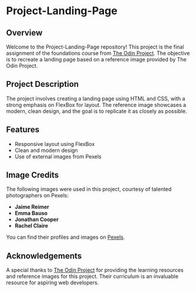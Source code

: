 # Project-Landing-Page

## Overview

Welcome to the Project-Landing-Page repository! This project is the final assignment of the foundations course from [The Odin Project](https://www.theodinproject.com/). The objective is to recreate a landing page based on a reference image provided by The Odin Project.

## Project Description

The project involves creating a landing page using HTML and CSS, with a strong emphasis on FlexBox for layout. The reference image showcases a modern, clean design, and the goal is to replicate it as closely as possible.

## Features

- Responsive layout using FlexBox
- Clean and modern design
- Use of external images from Pexels

## Image Credits

The following images were used in this project, courtesy of talented photographers on Pexels:

- **Jaime Reimer**
- **Emma Bauso**
- **Jonathan Cooper**
- **Rachel Claire**

You can find their profiles and images on [Pexels](https://www.pexels.com/).

## Acknowledgements

A special thanks to [The Odin Project](https://www.theodinproject.com/) for providing the learning resources and reference images for this project. Their curriculum is an invaluable resource for aspiring web developers.

